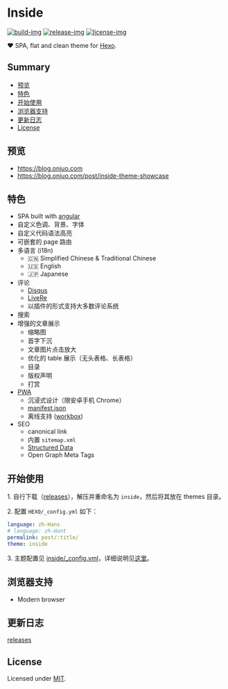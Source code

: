 # Inside

[![build-img]][travis] [![release-img]][releases] [![license-img]](LICENSE)

❤️ SPA, flat and clean theme for [Hexo].

## Summary

- [预览](#预览)
- [特色](#特色)
- [开始使用](#开始使用)
- [浏览器支持](#浏览器支持)
- [更新日志](#更新日志)
- [License](#license)

## 预览

- https://blog.oniuo.com
- https://blog.oniuo.com/post/inside-theme-showcase

## 特色

- SPA built with [angular]
- 自定义色调、背景、字体
- 自定义代码语法高亮
- 可嵌套的 page 路由
- 多语言 (i18n)
  - :cn: Simplified Chinese & Traditional Chinese
  - :us: English
  - :jp: Japanese
- 评论
  - [Disqus]
  - [LiveRe]
  - 以插件的形式支持大多数评论系统
- 搜索
- 增强的文章展示
  - 缩略图
  - 首字下沉
  - 文章图片点击放大
  - 优化的 table 展示（无头表格、长表格）
  - 目录
  - 版权声明
  - 打赏
- [PWA]
  - 沉浸式设计（限安卓手机 Chrome）
  - [manifest.json]
  - 离线支持 ([workbox])
- SEO
  - canonical link
  - 内置 `sitemap.xml`
  - [Structured Data]
  - Open Graph Meta Tags

## 开始使用

1\. 自行下载（[releases]），解压并重命名为 `inside`，然后将其放在 themes 目录。

2\. 配置 `HEXO/_config.yml` 如下：

```yml
language: zh-Hans
# language: zh-Hant
permalink: post/:title/
theme: inside
```

3\. 主题配置见 [inside/_config.yml](_config.yml)，详细说明见[这里](https://blog.oniuo.com/post/inside-theme-configuration)。

## 浏览器支持

- Modern browser

## 更新日志

[releases]

## License

Licensed under [MIT](LICENSE).

[build-img]: https://img.shields.io/travis/ike-c/hexo-theme-inside.svg?longCache=true&style=flat-square
[release-img]: https://img.shields.io/github/release/ike-c/hexo-theme-inside.svg?longCache=true&style=flat-square
[license-img]: https://img.shields.io/github/license/ike-c/hexo-theme-inside.svg?longCache=true&style=flat-square

[angular]: https://angular.io
[hexo]: https://hexo.io/
[PWA]: https://developers.google.com/web/progressive-web-apps
[manifest.json]: https://developers.google.com/web/fundamentals/web-app-manifest/
[workbox]: https://developers.google.com/web/tools/workbox/
[Structured Data]: https://developers.google.com/search/docs/guides/intro-structured-data
[disqus]: https://disqus.com
[livere]: https://livere.com
[releases]: https://github.com/ike-c/hexo-theme-inside/releases
[travis]: https://travis-ci.org/ike-c/hexo-theme-inside
